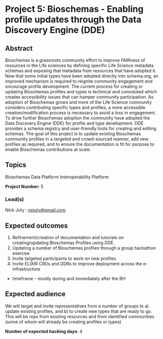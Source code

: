 # Project 5: Bioschemas - Enabling profile updates through the Data Discovery Engine (DDE)

## Abstract

Bioschemas is a grassroots community effort to improve FAIRness of resources in the Life sciences by defining specific Life Science metadata schemas and exposing that metadata from resources that have adopted it. Now that some initial types have been adopted directly into schema.org, an improved mechanism is required to reignite community engagement and encourage profile development. The current process for creating or updating Bioschemas profiles and types is technical and convoluted which creates accessibility issues that can hamper community participation. As adoption of Bioschemas grows and more of the Life Science community considers contributing specific types and profiles, a more accessible creation/modification process is necessary to avoid a loss in engagement. To drive further Bioschemas adoption the community have adopted the Data Discovery Engine (DDE) for profile and type development. DDE provides a schema registry and user-friendly tools for creating and editing schemas. The goal of this project is to update existing Bioschemas community profiles in a targeted and crowd-sourced manner, add new profiles as required, and to ensure the documentation is fit for purpose to enable Bioschemas contributions at scale.

## Topics

Bioschemas
Data Platform
Interoperability Platform

**Project Number:** 5

### Lead(s)

Nick Juty : nsjuty@gmail.com

## Expected outcomes

1. Refinement/creation of documentation and tutorials on creating/updating Bioschemas Profiles using DDE.
2. Updating a number of Bioschemas profiles through a group hackathon exercise
3. Invite targeted participants to work on new profiles
4. Invite ELIXIR CRDs and DDRs to improve deployment across the e-infrastructure
- timeframe - mostly during and immediately after the BH

## Expected audience

We will target and invite representatives from a number of groups to a) update existing profiles, and b) to create new types that are ready to go. 
This will be reps from existing resources and from identified communities (some of whom will already be creating profiles or types)

**Number of expected hacking days**: 4

